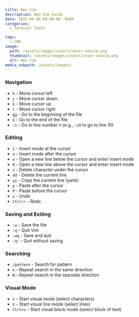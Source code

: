 ```yaml
---
title: Neo Vim
description: Neo Vim Guide
date: 2025-06-08 09:00:00 -0800
categories:
  - Terminal Tools

tags:
  - CMD
image:
  path: /assets/images/covers/cover-neovim.png
  thumbnail: /assets/images/covers/cover-neovim.png
  alt: Neo Vim
media_subpath: /assets/images/
---
```


### Navigation
- `h` - Move cursor left
- `j` - Move cursor down
- `k` - Move cursor up
- `l` - Move cursor right
- `gg` - Go to the beginning of the file
- `G` - Go to the end of the file
- `:n` - Go to line number n (e.g., `:10` to go to line 10)

### Editing
- `i` - Insert mode at the cursor
- `a` - Insert mode after the cursor
- `o` - Open a new line below the cursor and enter insert mode
- `O` - Open a new line above the cursor and enter insert mode
- `x` - Delete character under the cursor
- `dd` - Delete the current line
- `yy` - Copy the current line (yank)
- `p` - Paste after the cursor
- `P` - Paste before the cursor
- `u` - Undo
- `Ctrl+r` - Redo

### Saving and Exiting
- `:w` - Save the file
- `:q` - Quit Vim
- `:wq` - Save and quit
- `:q!` - Quit without saving

### Searching
- `/pattern` - Search for pattern
- `n` - Repeat search in the same direction
- `N` - Repeat search in the opposite direction

### Visual Mode
- `v` - Start visual mode (select characters)
- `V` - Start visual line mode (select lines)
- `Ctrl+v` - Start visual block mode (select block of text)